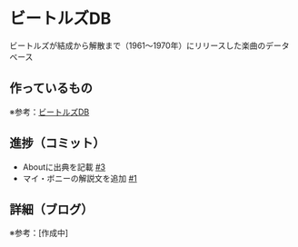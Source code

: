 # ビートルズDB

ビートルズが結成から解散まで（1961〜1970年）にリリースした楽曲のデータベース

## 作っているもの

※参考：[ビートルズDB](https://beatles-db.vercel.app/)

## 進捗（コミット）

- Aboutに出典を記載 [#3](https://github.com/ryo-i/beatles-db/issues/3)
- マイ・ボニーの解説文を追加 [#1](https://github.com/ryo-i/beatles-db/issues/1)

## 詳細（ブログ）

※参考：[作成中]